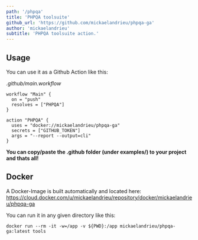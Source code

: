 ```yaml
---
path: '/phpqa'
title: 'PHPQA toolsuite'
github_url: 'https://github.com/mickaelandrieu/phpqa-ga'
author: 'mickaelandrieu'
subtitle: 'PHPQA toolsuite action.'
---
```


## Usage

You can use it as a Github Action like this:

_.github/main.workflow_

```
workflow "Main" {
  on = "push"
  resolves = ["PHPQA"]
}

action "PHPQA" {
  uses = "docker://mickaelandrieu/phpqa-ga"
  secrets = ["GITHUB_TOKEN"]
  args = "--report --output=cli"
}
```

**You can copy/paste the .github folder (under examples/) to your project and thats all!**

## Docker

A Docker-Image is built automatically and located here:
https://cloud.docker.com/u/mickaelandrieu/repository/docker/mickaelandrieu/phpqa-ga

You can run it in any given directory like this:

`docker run --rm -it -w=/app -v ${PWD}:/app mickaelandrieu/phpqa-ga:latest tools`
